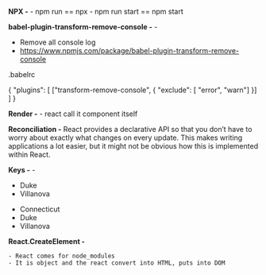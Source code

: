**NPX -** - npm run == npx - npm run start == npm start

**babel-plugin-transform-remove-console -** -

- Remove all console log
- https://www.npmjs.com/package/babel-plugin-transform-remove-console

.babelrc

{
"plugins": [ ["transform-remove-console", { "exclude": [ "error", "warn"] }] ]
}

**Render -** - react call it component itself

**Reconciliation -** React provides a declarative API so that you don’t have to worry about exactly what changes on every update. This makes writing applications a lot easier, but it might not be obvious how this is implemented within React.

**Keys -** -

<ul>
  <li key="2015">Duke</li>
  <li key="2016">Villanova</li>
</ul>

<ul>
  <li key="2014">Connecticut</li>
  <li key="2015">Duke</li>
  <li key="2016">Villanova</li>
</ul>

**React.CreateElement -**

    - React comes for node_modules
    - It is object and the react convert into HTML, puts into DOM
